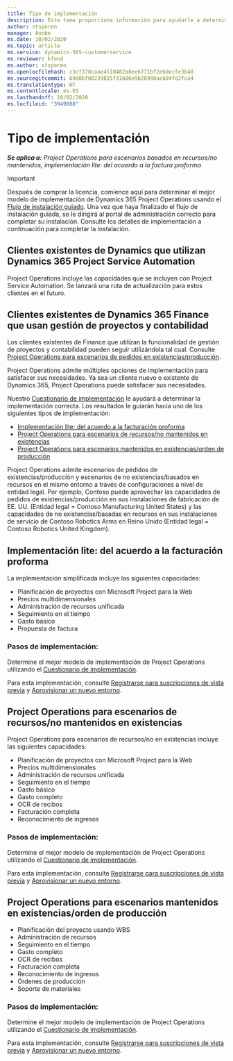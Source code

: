 ```yaml
---
title: Tipo de implementación
description: Este tema proporciona información para ayudarle a determinar el tipo de implementación correcto de las operaciones de proyecto para su empresa.
author: stsporen
manager: Annbe
ms.date: 10/02/2020
ms.topic: article
ms.service: dynamics-365-customerservice
ms.reviewer: kfend
ms.author: stsporen
ms.openlocfilehash: c3cf378caae4510482a8ee6771bf2e6decfe3b48
ms.sourcegitcommit: b9d8bf00239815f31686e9b28998ac684fd2fca4
ms.translationtype: HT
ms.contentlocale: es-ES
ms.lasthandoff: 10/02/2020
ms.locfileid: "3949088"
---
```

# <a name="deployment-types"></a>Tipo de implementación

_**Se aplica a:** Project Operations para escenarios basados en recursos/no mantenidos, implementación lite: del acuerdo a la factura proforma_

> [!IMPORTANT]
> Después de comprar la licencia, comience aquí para determinar el mejor modelo de implementación de Dynamics 365 Project Operations usando el [Flujo de instalación guiado](https://aka.ms/provisionprojectoperations).
> Una vez que haya finalizado el flujo de instalación guiada, se le dirigirá al portal de administración correcto para completar su instalación. Consulte los detalles de implementación a continuación para completar la instalación.


## <a name="existing-customers-of-dynamics-using-dynamics-365-project-service-automation"></a>Clientes existentes de Dynamics que utilizan Dynamics 365 Project Service Automation
Project Operations incluye las capacidades que se incluyen con Project Service Automation. Se lanzará una ruta de actualización para estos clientes en el futuro.

## <a name="existing-customers-of-dynamics-365-finance-using-project-management-and-accounting"></a>Clientes existentes de Dynamics 365 Finance que usan gestión de proyectos y contabilidad 

Los clientes existentes de Finance que utilizan la funcionalidad de gestión de proyectos y contabilidad pueden seguir utilizándola tal cual. Consulte [Project Operations para escenarios de pedidos en existencias/producción](#pma).

Project Operations admite múltiples opciones de implementación para satisfacer sus necesidades. Ya sea un cliente nuevo o existente de Dynamics 365, Project Operations puede satisfacer sus necesidades.

Nuestro [Cuestionario de implementación](https://aka.ms/provisionprojectoperations) le ayudará a determinar la implementación correcta. Los resultados le guiarán hacia uno de los siguientes tipos de implementación:

- [Implementación lite: del acuerdo a la facturación proforma](#lite)
- [Project Operations para escenarios de recursos/no mantenidos en existencias](#integrated)
- [Project Operations para escenarios mantenidos en existencias/orden de producción](#pma)

Project Operations admite escenarios de pedidos de existencias/producción y escenarios de no existencias/basados en recursos en el mismo entorno a través de configuraciones a nivel de entidad legal. Por ejemplo, Contoso puede aprovechar las capacidades de pedidos de existencias/producción en sus instalaciones de fabricación de EE. UU. (Entidad legal = Contoso Manufacturing United States) y las capacidades de no existencias/basadas en recursos en sus instalaciones de servicio de Contoso Robotics Arms en Reino Unido (Entidad legal = Contoso Robotics United Kingdom).

## <a name="a-namelitelite-deployment---deal-to-proforma-invoicing"></a><a name="lite"><a/>Implementación lite: del acuerdo a la facturación proforma
La implementación simplificada incluye las siguientes capacidades:

- Planificación de proyectos con Microsoft Project para la Web
- Precios multidimensionales
- Administración de recursos unificada
- Seguimiento en el tiempo
- Gasto básico
- Propuesta de factura

### <a name="deployment-steps"></a>Pasos de implementación:
Determine el mejor modelo de implementación de Project Operations utilizando el [Cuestionario de implementación](https://aka.ms/provisionprojectoperations).

Para esta implementación, consulte [Registrarse para suscripciones de vista previa](lite-preview-subscription-sign-up.md) y [Aprovisionar un nuevo entorno](lite-deployment.md). 


## <a name="a-nameintegratedproject-operations-for-resourcenon-stocked-scenarios"></a><a name="integrated"><a/>Project Operations para escenarios de recursos/no mantenidos en existencias
Project Operations para escenarios de recursos/no en existencias incluye las siguientes capacidades:
  
- Planificación de proyectos con Microsoft Project para la Web
- Precios multidimensionales
- Administración de recursos unificada
- Seguimiento en el tiempo
- Gasto básico
- Gasto completo
- OCR de recibos
- Facturación completa
- Reconocimiento de ingresos

### <a name="deployment-steps"></a>Pasos de implementación:
Determine el mejor modelo de implementación de Project Operations utilizando el [Cuestionario de implementación](https://aka.ms/provisionprojectoperations).

Para esta implementación, consulte [Registrarse para suscripciones de vista previa](resource-sign-up-preview-subscription.md) y [Aprovisionar un nuevo entorno](resource-provision-new-environment.md). 


## <a name="project-operations-for-stockedproduction-order-scenarios"></a><a name="pma"></a>Project Operations para escenarios mantenidos en existencias/orden de producción

- Planificación del proyecto usando WBS
- Administración de recursos
- Seguimiento en el tiempo
- Gasto completo
- OCR de recibos
- Facturación completa
- Reconocimiento de ingresos
- Órdenes de producción
- Soporte de materiales

### <a name="deployment-steps"></a>Pasos de implementación:
Determine el mejor modelo de implementación de Project Operations utilizando el [Cuestionario de implementación](https://aka.ms/provisionprojectoperations).

Para esta implementación, consulte [Registrarse para suscripciones de vista previa](https://docs.microsoft.com/dynamics365/fin-ops-core/dev-itpro/dev-tools/sign-up-preview-subscription?toc=/dynamics365/finance/toc.json) y [Aprovisionar un nuevo entorno](https://docs.microsoft.com/dynamics365/fin-ops-core/dev-itpro/deployment/deploy-demo-environment?toc=/dynamics365/finance/toc.json). 



